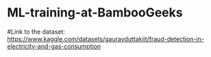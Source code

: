 # ML-training-at-BambooGeeks
#Link to the dataset: https://www.kaggle.com/datasets/gauravduttakiit/fraud-detection-in-electricity-and-gas-consumption
